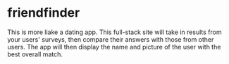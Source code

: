 # friendfinder
This is more liake a dating app. This full-stack site will take in results from your users' surveys, then compare their answers with those from other users. The app will then display the name and picture of the user with the best overall match.
